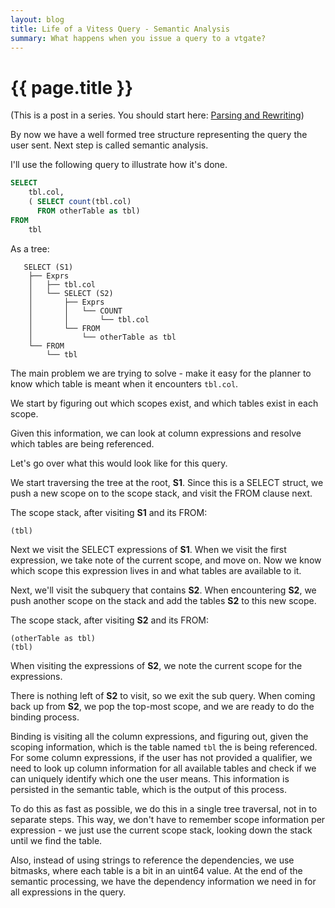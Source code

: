```yaml
---
layout: blog
title: Life of a Vitess Query - Semantic Analysis
summary: What happens when you issue a query to a vtgate?
---
```


# {{ page.title }}

(This is a post in a series. You should start here: [Parsing and Rewriting](/blog/2021/02/03/life-of-a-query-1))

By now we have a well formed tree structure representing the query the user sent. Next step is called semantic analysis.


I'll use the following query to illustrate how it's done.

```sql
SELECT
    tbl.col,
    ( SELECT count(tbl.col)
      FROM otherTable as tbl)
FROM
    tbl
```

As a tree:

```
   SELECT (S1)
    ├── Exprs
    │   ├── tbl.col
    │   └── SELECT (S2)
    │       ├── Exprs
    │       │   └── COUNT
    │       │       └── tbl.col
    │       └── FROM
    │           └── otherTable as tbl
    └── FROM
        └── tbl
```


The main problem we are trying to solve - make it easy for the planner to know which table is meant when it encounters `tbl.col`.

We start by figuring out which scopes exist, and which tables exist in each scope.

Given this information, we can look at column expressions and resolve which tables are being referenced.

Let's go over what this would look like for this query. 

We start traversing the tree at the root, **S1**. Since this is a SELECT struct, we push a new scope on to the scope stack, and visit the FROM clause next.

The scope stack, after visiting **S1** and its FROM:
```
(tbl)
```

Next we visit the SELECT expressions of **S1**. When we visit the first expression, we take note of the current scope, and move on.
Now we know which scope this expression lives in and what tables are available to it.

Next, we'll visit the subquery that contains **S2**. When encountering **S2**, we push another scope on the stack and add the tables **S2** to this new scope.

The scope stack, after visiting **S2** and its FROM:

```
(otherTable as tbl)
(tbl)
```

When visiting the expressions of **S2**, we note the current scope for the expressions. 

There is nothing left of **S2** to visit, so we exit the sub query. When coming back up from **S2**, we pop the top-most scope, and we are ready to do the binding process.

Binding is visiting all the column expressions, and figuring out, given the scoping information, which is the table named `tbl` the is being referenced. For some column expressions, if the user has not provided a qualifier, we need to look up column information for all available tables and check if we can uniquely identify which one the user means. This information is persisted in the semantic table, which is the output of this process.

To do this as fast as possible, we do this in a single tree traversal, not in to separate steps. This way, we don't have to remember scope information per expression - we just use the current scope stack, looking down the stack until we find the table. 

Also, instead of using strings to reference the dependencies, we use bitmasks, where each table is a bit in an uint64 value.
At the end of the semantic processing, we have the dependency information we need in for all expressions in the query.

